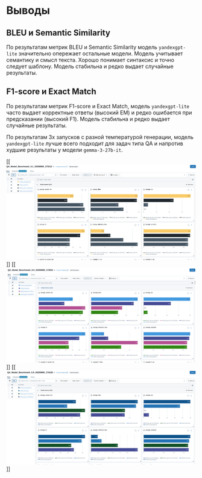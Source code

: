 # Выводы

## BLEU и Semantic Similarity

По результатам метрик BLEU и Semantic Similarity модель `yandexgpt-lite`  значительно опережает остальные модели. Модель учитывает семантику и смысл текста.
Хорошо понимает синтаксис и точно следует шаблону. Модель стабильна и редко выдает случайные результаты. 

## F1-score и Exact Match
По результатам метрик F1-score и Exact Match, модель `yandexgpt-lite` часто выдает корректные ответы (высокий EM) и редко ошибается при предсказании (высокий F1). 
Модель стабильна и редко выдает случайные результаты. 

По результатам 3х запусков с разной температурой генерации, модель `yandexgpt-lite` лучше всего подходит для задач типа QA и напротив худшие результаты у модели `gemma-3-27b-it`.  

[[![2025-09-06_18-04_01.png](2025-09-06_18-04_01.png)]]
[[![2025-09-06_18-04_05.png](2025-09-06_18-04_05.png)]]
[[![2025-09-06_18-04_09.png](2025-09-06_18-04_09.png)]]
